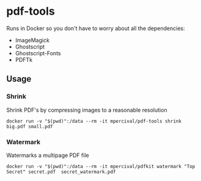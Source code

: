 # pdf-tools

Runs in Docker so you don't have to worry about all the dependencies:

- ImageMagick
- Ghostscript
- Ghostscript-Fonts
- PDFTk

## Usage

### Shrink

Shrink PDF's by compressing images to a reasonable resolution

`docker run -v "$(pwd)":/data --rm -it mpercival/pdf-tools shrink big.pdf small.pdf`

### Watermark

Watermarks a multipage PDF file

`docker run -v "$(pwd)":/data --rm -it mpercival/pdfkit watermark "Top Secret" secret.pdf  secret_watermark.pdf`
